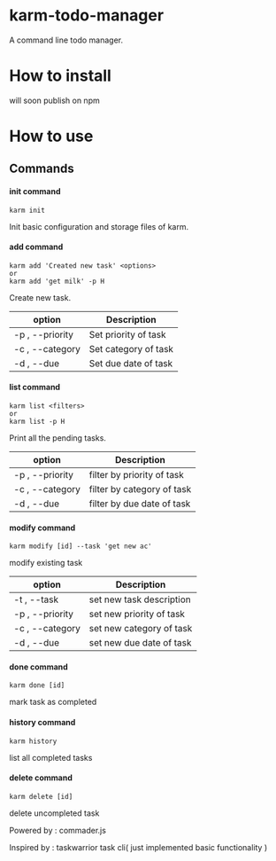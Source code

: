 # karm-todo-manager

A command line todo manager.

# How to install
will soon publish on npm

# How to use

## Commands

#### init command
```
karm init
```
Init basic configuration and storage files of karm.


#### add command
```
karm add 'Created new task' <options>
or
karm add 'get milk' -p H
```
Create new task.

| option | Description |
| --- | --- |
| -p , --priority | Set priority of task |
| -c , --category | Set category of task |
| -d , --due | Set due date of task |


#### list command
```
karm list <filters>
or
karm list -p H
```
Print all the pending tasks.

| option | Description |
| --- | --- |
| -p , --priority | filter by priority of task |
| -c , --category | filter by category of task |
| -d , --due | filter by  due date of task |


#### modify command
```
karm modify [id] --task 'get new ac' 
```
modify existing task

| option | Description |
| --- | --- |
| -t , --task | set new task description |
| -p , --priority | set new priority of task |
| -c , --category | set new category of task |
| -d , --due | set new  due date of task |


#### done command
```
karm done [id]
```
mark task as completed

#### history command
```
karm history
```
list all completed tasks

#### delete command
```
karm delete [id]
```
delete uncompleted task




Powered by : commader.js

Inspired by : taskwarrior task cli( just implemented basic functionality )
